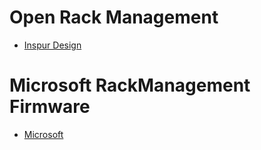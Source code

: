 # Open Rack Management
- [Inspur Design](https://drive.google.com/file/d/1LScl_BYTKQrLtLBMlRNbYRfbYF3JA1fa/edit)

# Microsoft RackManagement Firmware 
- [Microsoft](https://drive.google.com/file/d/1cU7D-hehZ4EIzxXyMBoKGIqUPd7RIeCy/edit)
